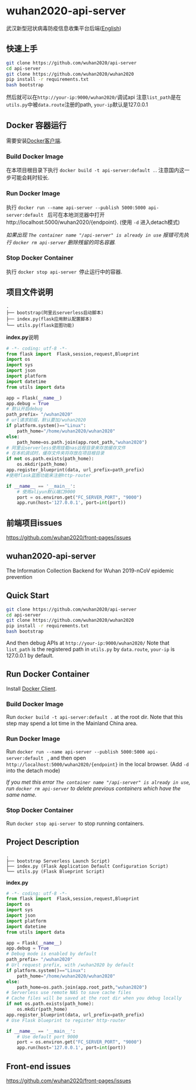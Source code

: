 # wuhan2020-api-server
武汉新型冠状病毒防疫信息收集平台后端([English](https://github.com/Elfsong/api-server#english))

## 快速上手
``` bash
git clone https://github.com/wuhan2020/api-server
cd api-server
git clone https://github.com/wuhan2020/wuhan2020
pip install -r requirements.txt
bash bootstrap
```

然后就可以在`http://your-ip:9000/wuhan2020/`调试api
注意`list_path`是在`utils.py`中被`data.route`注册的path,
`your-ip`默认是127.0.0.1

## Docker 容器运行
需要安装[Docker客户端](https://www.docker.com/products/docker-desktop).

### Build Docker Image
在本项目根目录下执行 `docker build -t api-server:default .`. 
注意国内这一步可能会耗时较长.

### Run Docker Image
执行 `docker run --name api-server --publish 5000:5000 api-server:default ` 后可在本地浏览器中打开http://localhost:5000/wuhan2020/{endpoint}. (使用 `-d` 进入detach模式)

_如果出现 `The container name "/api-server" is already in use` 报错可先执行 `docker rm api-server` 删除残留的同名容器._

### Stop Docker Container
执行 `docker stop api-server `停止运行中的容器.

## 项目文件说明

```
.
├── bootstrap(阿里云serverless启动脚本)
├── index.py(flask应用默认配置脚本)
└── utils.py(flask蓝图功能)
```
**index.py**说明
```python
# -*- coding: utf-8 -*-
from flask import  Flask,session,request,Blueprint
import os
import sys
import json
import platform
import datetime
from utils import data

app = Flask(__name__)
app.debug = True
# 默认开启debug
path_prefix= "/wuhan2020"
# url请求前缀，默认要加/wuhan2020
if platform.system()=="Linux":
    path_home="/home/wuhan2020/wuhan2020"
else:
    path_home=os.path.join(app.root_path,"wuhan2020")
# 阿里云serverless使用挂载nas远程目录来存放缓存文件
# 在本机调试时，缓存文件夹将存放在项目根目录
if not os.path.exists(path_home):
    os.mkdir(path_home)
app.register_blueprint(data, url_prefix=path_prefix)
#使用flask蓝图功能来注册http-router

if __name__ == '__main__':
    # 使用aliyun默认端口9000
    port = os.environ.get("FC_SERVER_PORT", "9000")
    app.run(host='127.0.0.1', port=int(port))
```
## 前端项目issues
https://github.com/wuhan2020/front-pages/issues

<h2 id="english"> wuhan2020-api-server </h2>
The Information Collection Backend for Wuhan 2019-nCoV epidemic prevention

## Quick Start
``` bash
git clone https://github.com/wuhan2020/api-server
cd api-server
git clone https://github.com/wuhan2020/wuhan2020
pip install -r requirements.txt
bash bootstrap
```

And then debug APIs at `http://your-ip:9000/wuhan2020/`
Note that `list_path` is the registered path in `utils.py` by `data.route`,
`your-ip` is 127.0.0.1 by default.

## Run Docker Container
Install [Docker Client](https://www.docker.com/products/docker-desktop).

### Build Docker Image
Run `docker build -t api-server:default .` at the root dir.
Note that this step may spend a lot time in the Mainland China area.

### Run Docker Image
Run `docker run --name api-server --publish 5000:5000 api-server:default ` , and then open `http://localhost:5000/wuhan2020/{endpoint}` in the local browser. (Add `-d` into the detach mode)

_If you met this error `The container name "/api-server" is already in use`, run `docker rm api-server` to delete previous containers which have the same name._

### Stop Docker Container
Run `docker stop api-server `to stop running containers.

## Project Description

```
.
├── bootstrap Serverless Launch Script)
├── index.py (Flask Application Default Configuration Script)
└── utils.py (Flask Blueprint Script)
```
**index.py**
```python
# -*- coding: utf-8 -*-
from flask import  Flask,session,request,Blueprint
import os
import sys
import json
import platform
import datetime
from utils import data

app = Flask(__name__)
app.debug = True
# Debug mode is enabled by default
path_prefix= "/wuhan2020"
# Url request prefix, with /wuhan2020 by default
if platform.system()=="Linux":
    path_home="/home/wuhan2020/wuhan2020"
else:
    path_home=os.path.join(app.root_path,"wuhan2020")
# Serverless use remote NAS to save cache files
# Cache files will be saved at the root dir when you debug locally
if not os.path.exists(path_home):
    os.mkdir(path_home)
app.register_blueprint(data, url_prefix=path_prefix)
# Use Flask blueprint to register http-router

if __name__ == '__main__':
    # Use default port 9000
    port = os.environ.get("FC_SERVER_PORT", "9000")
    app.run(host='127.0.0.1', port=int(port))
```
## Front-end issues
https://github.com/wuhan2020/front-pages/issues
